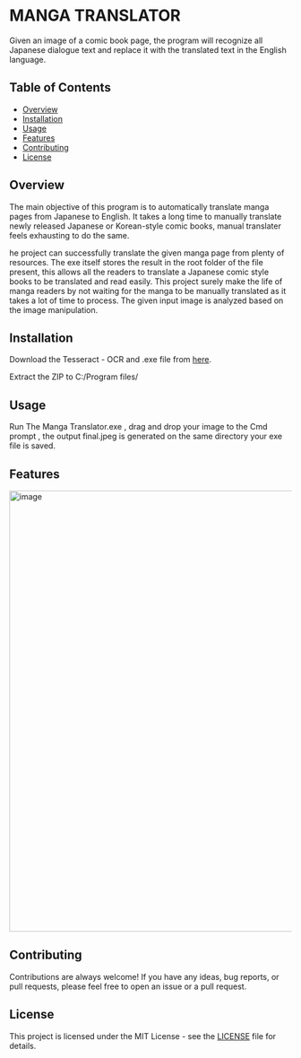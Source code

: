 # MANGA TRANSLATOR

Given an image of a comic book page, the program will recognize all Japanese dialogue text and replace it with the translated text in the English language.

## Table of Contents

- [Overview](#overview)
- [Installation](#installation)
- [Usage](#usage)
- [Features](#features)
- [Contributing](#contributing)
- [License](#license)

## Overview

The main objective of this program is to automatically translate manga pages from Japanese to English. It takes a long time to manually translate newly released Japanese or Korean-style comic books, manual translater feels exhausting to do the same.

he project can successfully translate the given manga page from plenty of resources. The exe itself stores the result in the root folder of the file present, this allows all the readers to translate a Japanese comic style books to be translated and read easily. This project surely make the life of manga readers by not waiting for the manga to be manually translated as it takes a lot of time to process. The given input image is analyzed based on the image manipulation.


## Installation

Download the Tesseract - OCR and .exe file from [here](https://drive.google.com/drive/folders/1HiQCqzBf6QBZqP9iIYOTB6TEMR0IFeD1?usp=sharing). 

Extract the ZIP to C:/Program files/


## Usage

Run The Manga Translator.exe , drag and drop your image to the Cmd prompt , the output final.jpeg is generated on the same directory your exe file is saved.

## Features

<img width="787" alt="image" src="https://github.com/JaivigneshJv/Manga-Translator/assets/71516398/2c59148f-b939-4f2c-bd83-c457b312d018">


## Contributing
Contributions are always welcome! If you have any ideas, bug reports, or pull requests, please feel free to open an issue or a pull request.

## License
This project is licensed under the MIT License - see the [LICENSE](https://github.com/JaivigneshJv/Manga-Translator/) file for details.





